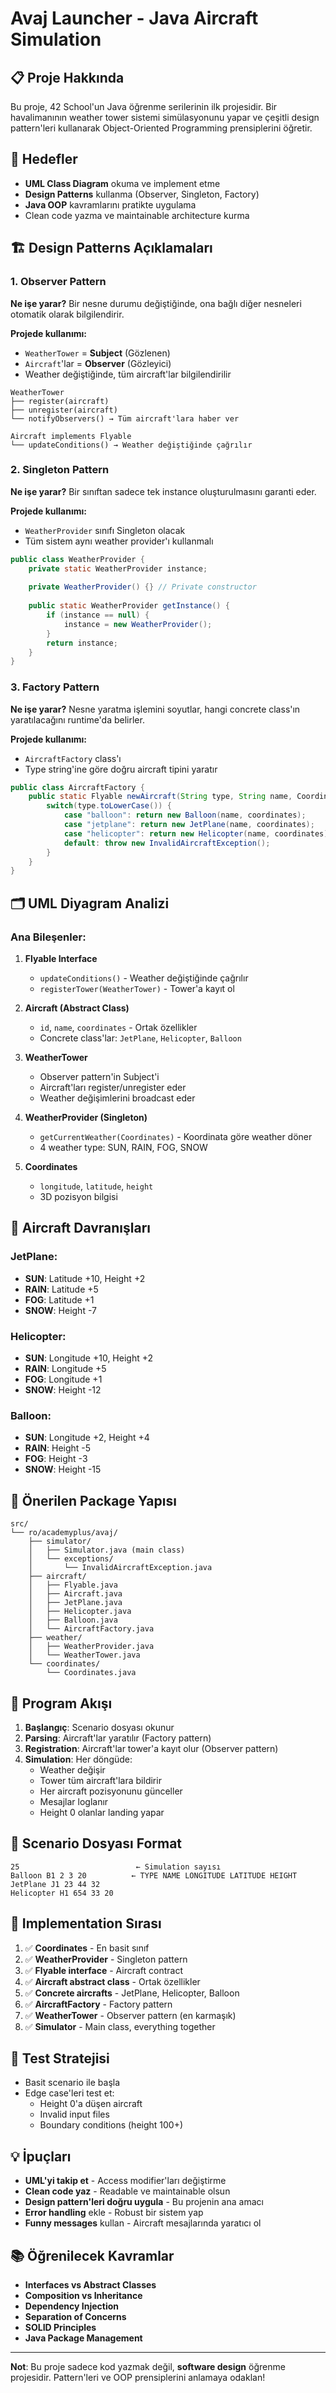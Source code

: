 # Avaj Launcher - Java Aircraft Simulation

## 📋 Proje Hakkında

Bu proje, 42 School'un Java öğrenme serilerinin ilk projesidir. Bir havalimanının weather tower sistemi simülasyonunu yapar ve çeşitli design pattern'leri kullanarak Object-Oriented Programming prensiplerini öğretir.

## 🎯 Hedefler

- **UML Class Diagram** okuma ve implement etme
- **Design Patterns** kullanma (Observer, Singleton, Factory)
- **Java OOP** kavramlarını pratikte uygulama
- Clean code yazma ve maintainable architecture kurma

## 🏗️ Design Patterns Açıklamaları

### 1. Observer Pattern
**Ne işe yarar?** Bir nesne durumu değiştiğinde, ona bağlı diğer nesneleri otomatik olarak bilgilendirir.

**Projede kullanımı:**
- `WeatherTower` = **Subject** (Gözlenen)
- `Aircraft`'lar = **Observer** (Gözleyici)
- Weather değiştiğinde, tüm aircraft'lar bilgilendirilir

```
WeatherTower
├── register(aircraft)
├── unregister(aircraft)  
└── notifyObservers() → Tüm aircraft'lara haber ver

Aircraft implements Flyable
└── updateConditions() → Weather değiştiğinde çağrılır
```

### 2. Singleton Pattern
**Ne işe yarar?** Bir sınıftan sadece tek instance oluşturulmasını garanti eder.

**Projede kullanımı:**
- `WeatherProvider` sınıfı Singleton olacak
- Tüm sistem aynı weather provider'ı kullanmalı

```java
public class WeatherProvider {
    private static WeatherProvider instance;
    
    private WeatherProvider() {} // Private constructor
    
    public static WeatherProvider getInstance() {
        if (instance == null) {
            instance = new WeatherProvider();
        }
        return instance;
    }
}
```

### 3. Factory Pattern
**Ne işe yarar?** Nesne yaratma işlemini soyutlar, hangi concrete class'ın yaratılacağını runtime'da belirler.

**Projede kullanımı:**
- `AircraftFactory` class'ı
- Type string'ine göre doğru aircraft tipini yaratır

```java
public class AircraftFactory {
    public static Flyable newAircraft(String type, String name, Coordinates coordinates) {
        switch(type.toLowerCase()) {
            case "balloon": return new Balloon(name, coordinates);
            case "jetplane": return new JetPlane(name, coordinates);
            case "helicopter": return new Helicopter(name, coordinates);
            default: throw new InvalidAircraftException();
        }
    }
}
```

## 🗂️ UML Diyagram Analizi

### Ana Bileşenler:

1. **Flyable Interface**
   - `updateConditions()` - Weather değiştiğinde çağrılır
   - `registerTower(WeatherTower)` - Tower'a kayıt ol

2. **Aircraft (Abstract Class)**
   - `id`, `name`, `coordinates` - Ortak özellikler
   - Concrete class'lar: `JetPlane`, `Helicopter`, `Balloon`

3. **WeatherTower**
   - Observer pattern'in Subject'i
   - Aircraft'ları register/unregister eder
   - Weather değişimlerini broadcast eder

4. **WeatherProvider (Singleton)**
   - `getCurrentWeather(Coordinates)` - Koordinata göre weather döner
   - 4 weather type: SUN, RAIN, FOG, SNOW

5. **Coordinates**
   - `longitude`, `latitude`, `height`
   - 3D pozisyon bilgisi

## 🚁 Aircraft Davranışları

### JetPlane:
- **SUN**: Latitude +10, Height +2
- **RAIN**: Latitude +5
- **FOG**: Latitude +1  
- **SNOW**: Height -7

### Helicopter:
- **SUN**: Longitude +10, Height +2
- **RAIN**: Longitude +5
- **FOG**: Longitude +1
- **SNOW**: Height -12

### Balloon:
- **SUN**: Longitude +2, Height +4
- **RAIN**: Height -5
- **FOG**: Height -3
- **SNOW**: Height -15

## 📁 Önerilen Package Yapısı

```
src/
└── ro/academyplus/avaj/
    ├── simulator/
    │   ├── Simulator.java (main class)
    │   └── exceptions/
    │       └── InvalidAircraftException.java
    ├── aircraft/
    │   ├── Flyable.java
    │   ├── Aircraft.java
    │   ├── JetPlane.java
    │   ├── Helicopter.java
    │   ├── Balloon.java
    │   └── AircraftFactory.java
    ├── weather/
    │   ├── WeatherProvider.java
    │   └── WeatherTower.java
    └── coordinates/
        └── Coordinates.java
```

## 🔄 Program Akışı

1. **Başlangıç**: Scenario dosyası okunur
2. **Parsing**: Aircraft'lar yaratılır (Factory pattern)
3. **Registration**: Aircraft'lar tower'a kayıt olur (Observer pattern)
4. **Simulation**: Her döngüde:
   - Weather değişir
   - Tower tüm aircraft'lara bildirir
   - Her aircraft pozisyonunu günceller
   - Mesajlar loglanır
   - Height 0 olanlar landing yapar

## 📝 Scenario Dosyası Format

```
25                          ← Simulation sayısı
Balloon B1 2 3 20          ← TYPE NAME LONGITUDE LATITUDE HEIGHT
JetPlane J1 23 44 32
Helicopter H1 654 33 20
```

## 🎯 Implementation Sırası

1. ✅ **Coordinates** - En basit sınıf
2. ✅ **WeatherProvider** - Singleton pattern
3. ✅ **Flyable interface** - Aircraft contract
4. ✅ **Aircraft abstract class** - Ortak özellikler
5. ✅ **Concrete aircrafts** - JetPlane, Helicopter, Balloon
6. ✅ **AircraftFactory** - Factory pattern
7. ✅ **WeatherTower** - Observer pattern (en karmaşık)
8. ✅ **Simulator** - Main class, everything together

## 🧪 Test Stratejisi

- Basit scenario ile başla
- Edge case'leri test et:
  - Height 0'a düşen aircraft
  - Invalid input files
  - Boundary conditions (height 100+)

## 💡 İpuçları

- **UML'yi takip et** - Access modifier'ları değiştirme
- **Clean code yaz** - Readable ve maintainable olsun  
- **Design pattern'leri doğru uygula** - Bu projenin ana amacı
- **Error handling** ekle - Robust bir sistem yap
- **Funny messages** kullan - Aircraft mesajlarında yaratıcı ol

## 📚 Öğrenilecek Kavramlar

- **Interfaces vs Abstract Classes**
- **Composition vs Inheritance** 
- **Dependency Injection**
- **Separation of Concerns**
- **SOLID Principles**
- **Java Package Management**

---

**Not**: Bu proje sadece kod yazmak değil, **software design** öğrenme projesidir. Pattern'leri ve OOP prensiplerini anlamaya odaklan!
